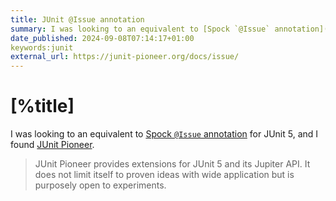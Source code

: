 ```yaml
---
title: JUnit @Issue annotation
summary: I was looking to an equivalent to [Spock `@Issue` annotation](https://spockframework.org/spock/docs/2.3/extensions.html#_issue) for JUnit 5, and I found [JUnit Pioneer](https://junit-pioneer.org/docs/issue/).
date_published: 2024-09-08T07:14:17+01:00
keywords:junit
external_url: https://junit-pioneer.org/docs/issue/
---
```


# [%title]

I was looking to an equivalent to [Spock `@Issue` annotation](https://spockframework.org/spock/docs/2.3/extensions.html#_issue) for JUnit 5, and I found [JUnit Pioneer](https://junit-pioneer.org/docs/issue/).

> JUnit Pioneer provides extensions for JUnit 5 and its Jupiter API. It does not limit itself to proven ideas with wide application but is purposely open to experiments.

